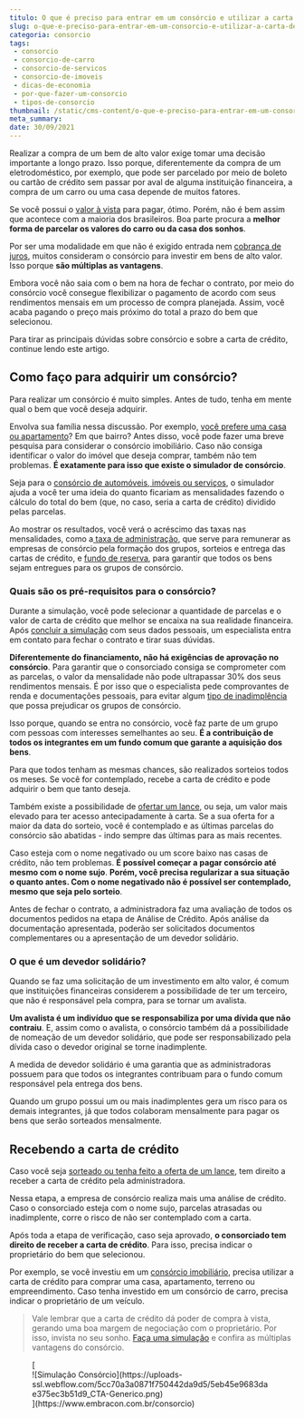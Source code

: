 ```yaml
---
titulo: O que é preciso para entrar em um consórcio e utilizar a carta de crédito?
slug: o-que-e-preciso-para-entrar-em-um-consorcio-e-utilizar-a-carta-de-credito
categoria: consorcio
tags:
 - consorcio
 - consorcio-de-carro
 - consorcio-de-servicos
 - consorcio-de-imoveis
 - dicas-de-economia
 - por-que-fazer-um-consorcio
 - tipos-de-consorcio
thumbnail: /static/cms-content/o-que-e-preciso-para-entrar-em-um-consorcio-e-utilizar-a-carta-de-credito.jpg
meta_summary: 
date: 30/09/2021
---
```

Realizar a compra de um bem de alto valor exige tomar uma decisão importante a longo prazo. Isso porque, diferentemente da compra de um eletrodoméstico, por exemplo, que pode ser parcelado por meio de boleto ou cartão de crédito sem passar por aval de alguma instituição financeira, a compra de um carro ou uma casa depende de muitos fatores.

Se você possui o [valor à vista](https://www.embracon.com.br/blog/saiba-quais-sao-os-pontos-positivos-e-negativos-de-pagar-a-vista-e-parcelado) para pagar, ótimo. Porém, não é bem assim que acontece com a maioria dos brasileiros. Boa parte procura a **melhor forma de parcelar os valores do carro ou da casa dos sonhos**.

Por ser uma modalidade em que não é exigido entrada nem [cobrança de juros](https://www.embracon.com.br/blog/consorcio-nao-tem-juros-entenda), muitos consideram o consórcio para investir em bens de alto valor. Isso porque **são múltiplas as vantagens**.

Embora você não saia com o bem na hora de fechar o contrato, por meio do consórcio você consegue flexibilizar o pagamento de acordo com seus rendimentos mensais em um processo de compra planejada. Assim, você acaba pagando o preço mais próximo do total a prazo do bem que selecionou.

Para tirar as principais dúvidas sobre consórcio e sobre a carta de crédito, continue lendo este artigo.

Como faço para adquirir um consórcio?
-------------------------------------

Para realizar um consórcio é muito simples. Antes de tudo, tenha em mente qual o bem que você deseja adquirir.

Envolva sua família nessa discussão. Por exemplo, [você prefere uma casa ou apartamento](https://www.embracon.com.br/blog/hora-certa-comprar-imovel)? Em que bairro? Antes disso, você pode fazer uma breve pesquisa para considerar o consórcio imobiliário. Caso não consiga identificar o valor do imóvel que deseja comprar, também não tem problemas. **É exatamente para isso que existe o simulador de consórcio**.

Seja para o [consórcio de automóveis, imóveis ou serviços](https://www.embracon.com.br/blog/tipos-de-consorcio), o simulador ajuda a você ter uma ideia do quanto ficariam as mensalidades fazendo o cálculo do total do bem (que, no caso, seria a carta de crédito) dividido pelas parcelas.

Ao mostrar os resultados, você verá o acréscimo das taxas nas mensalidades, como a[ taxa de administração](https://www.embracon.com.br/conhecaoconsorcio/o-que-e-taxa-de-administracao), que serve para remunerar as empresas de consórcio pela formação dos grupos, sorteios e entrega das cartas de crédito, e [fundo de reserva](https://www.embracon.com.br/blog/entenda-como-funciona-a-devolucao-do-fundo-de-reserva), para garantir que todos os bens sejam entregues para os grupos de consórcio.

### Quais são os pré-requisitos para o consórcio?

Durante a simulação, você pode selecionar a quantidade de parcelas e o valor de carta de crédito que melhor se encaixa na sua realidade financeira. Após [concluir a simulação](https://www.embracon.com.br/blog/simulacao-de-consorcio) com seus dados pessoais, um especialista entra em contato para fechar o contrato e tirar suas dúvidas.

**Diferentemente do financiamento, não há exigências de aprovação no consórcio**. Para garantir que o consorciado consiga se comprometer com as parcelas, o valor da mensalidade não pode ultrapassar 30% dos seus rendimentos mensais. É por isso que o especialista pede comprovantes de renda e documentações pessoais, para evitar algum [tipo de inadimplência](https://www.embracon.com.br/conhecaoconsorcio/o-que-pode-ocorrer-no-caso-de-atraso-ou-falta-de-pagamento-das-parcelas) que possa prejudicar os grupos de consórcio.

Isso porque, quando se entra no consórcio, você faz parte de um grupo com pessoas com interesses semelhantes ao seu. **É a contribuição de todos os integrantes em um fundo comum que garante a aquisição dos bens**.

Para que todos tenham as mesmas chances, são realizados sorteios todos os meses. Se você for contemplado, recebe a carta de crédito e pode adquirir o bem que tanto deseja.

Também existe a possibilidade de [ofertar um lance](https://www.embracon.com.br/blog/como-funcionam-os-tipos-de-lances-no-consorcio), ou seja, um valor mais elevado para ter acesso antecipadamente à carta. Se a sua oferta for a maior da data do sorteio, você é contemplado e as últimas parcelas do consórcio são abatidas - indo sempre das últimas para as mais recentes.

Caso esteja com o nome negativado ou um score baixo nas casas de crédito, não tem problemas. **É possível começar a pagar consórcio até mesmo com o nome sujo**. **Porém, você precisa regularizar a sua situação o quanto antes. Com o nome negativado não é possível ser contemplado, mesmo que seja pelo sorteio**.

Antes de fechar o contrato, a administradora faz uma avaliação de todos os documentos pedidos na etapa de Análise de Crédito. Após análise da documentação apresentada, poderão ser solicitados documentos complementares ou a apresentação de um devedor solidário.

### O que é um devedor solidário?

Quando se faz uma solicitação de um investimento em alto valor, é comum que instituições financeiras considerem a possibilidade de ter um terceiro, que não é responsável pela compra, para se tornar um avalista.

**Um avalista é um indivíduo que se responsabiliza por uma dívida que não contraiu**. E, assim como o avalista, o consórcio também dá a possibilidade de nomeação de um devedor solidário, que pode ser responsabilizado pela dívida caso o devedor original se torne inadimplente.

A medida de devedor solidário é uma garantia que as administradoras possuem para que todos os integrantes contribuam para o fundo comum responsável pela entrega dos bens.

Quando um grupo possui um ou mais inadimplentes gera um risco para os demais integrantes, já que todos colaboram mensalmente para pagar os bens que serão sorteados mensalmente.

Recebendo a carta de crédito
----------------------------

Caso você seja [sorteado ou tenha feito a oferta de um lance](https://www.embracon.com.br/blog/quais-sao-as-formas-de-contemplacao), tem direito a receber a carta de crédito pela administradora.

Nessa etapa, a empresa de consórcio realiza mais uma análise de crédito. Caso o consorciado esteja com o nome sujo, parcelas atrasadas ou inadimplente, corre o risco de não ser contemplado com a carta.

Após toda a etapa de verificação, caso seja aprovado, **o consorciado tem direito de receber a carta de crédito**. Para isso, precisa indicar o proprietário do bem que selecionou.

Por exemplo, se você investiu em um [consórcio imobiliário](https://www.embracon.com.br/blog/15-duvidas-sobre-consorcio-de-imoveis), precisa utilizar a carta de crédito para comprar uma casa, apartamento, terreno ou empreendimento. Caso tenha investido em um consórcio de carro, precisa indicar o proprietário de um veículo.

> Vale lembrar que a carta de crédito dá poder de compra à vista, gerando uma boa margem de negociação com o proprietário. Por isso, invista no seu sonho. [Faça uma simulação](https://www.embracon.com.br/consorcio) e confira as múltiplas vantagens do consórcio.

<figure class="w-richtext-figure-type-image w-richtext-align-center">[<div>![Simulação Consórcio](https://uploads-ssl.webflow.com/5cc70a3a0871f750442da9d5/5eb45e9683dae375ec3b51d9_CTA-Generico.png)</div>](https://www.embracon.com.br/consorcio)</figure>‍
